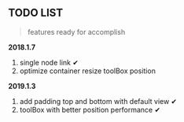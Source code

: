 ## TODO LIST
> features ready for accomplish

**2018.1.7**

1. single node link ✔
2. optimize container resize toolBox position


**2019.1.3**

1. add padding top and bottom with default view ✔
2. toolBox with better position performance ✔